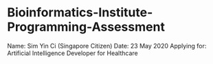 # Bioinformatics-Institute-Programming-Assessment

Name: Sim Yin Ci   (Singapore Citizen)
Date: 23 May 2020
Applying for: Artificial Intelligence Developer for Healthcare
